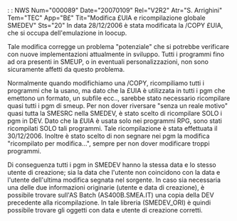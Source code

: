  :  : NWS Num="000089" Date="20070109" Rel="V2R2" Atr="S. Arrighini" Tem="TEC" App="B£" Tit="Modifica £UIA e ricompilazione globale SMEDEV" Sts="20"
In data 28/12/2006 è stata modificata la /COPY £UIA, che si occupa dell'emulazione in loocup.

Tale modifica corregge un problema "potenziale" che si potrebbe verificare con nuove implementazioni
attualmente in sviluppo. Tutti i programmi fino ad ora presenti in SMEUP, o in eventuali personalizzazioni, non sono sicuramente affetti da questo problema.

Normalmente quando modifichiamo una /COPY, ricompiliamo tutti i programmi che la usano, ma dato che
la £UIA è utilizzata in tutti i pgm che emettono un formato, un subfile ecc.., sarebbe stato necessario ricompilare quasi tutti i pgm di smeup.
Per non dover riversare "senza un reale motivo" quasi tutta la SMESRC nella SMEDEV, è stato scelto
di ricompilare SOLO i pgm in DEV. Dato che la £UIA è usata solo nei programmi RPG, sono stati ricompilati SOLO tali programmi. Tale ricompilazione è stata effettuata il 30/12/2006.
Inoltre è stato scelto di non segnare nei pgm la modifica "ricompilato per modifica...", sempre per
non dover modificare troppi programmi.

Di conseguenza tutti i pgm in SMEDEV hanno la stessa data e lo stesso utente di creazione; sia la data che l'utente non coincidono con la data e l'utente dell'ultima modifica segnata nel sorgente.
In caso sia necessaria una delle due informazioni originarie (utente e data di creazione), è possibile trovare sull'AS Batch (AS400B.SMEA.IT) una copia della DEV precedente alla ricompilazione.
In tale libreria (SMEDEV_ORI) è quindi possibile trovare gli oggetti con data e utente di creazione
corretti.
